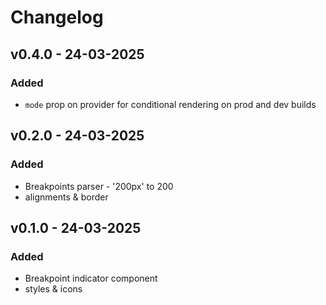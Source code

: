 # Changelog

## v0.4.0 - 24-03-2025

### Added
- `mode` prop on provider for conditional rendering on prod and dev builds

## v0.2.0 - 24-03-2025

### Added
- Breakpoints parser - '200px' to 200
- alignments & border

## v0.1.0 - 24-03-2025

### Added
- Breakpoint indicator component
- styles & icons
